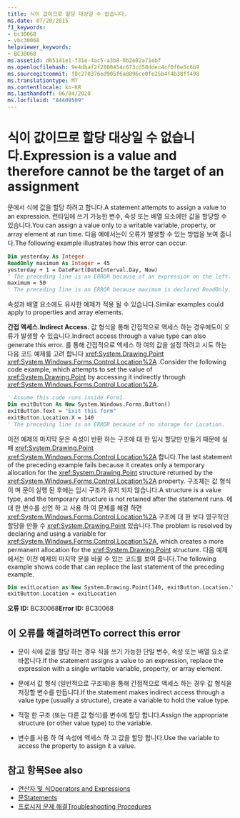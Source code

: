 ```yaml
---
title: 식이 값이므로 할당 대상일 수 없습니다.
ms.date: 07/20/2015
f1_keywords:
- bc30068
- vbc30068
helpviewer_keywords:
- BC30068
ms.assetid: d65141e1-f31e-4ac5-a3b8-0b2e02a71ebf
ms.openlocfilehash: 9e4dbaf2f2800454c673cd58ddec4cf0f6e5c6b9
ms.sourcegitcommit: f8c270376ed905f6a8896ce0fe25b4f4b38ff498
ms.translationtype: MT
ms.contentlocale: ko-KR
ms.lasthandoff: 06/04/2020
ms.locfileid: "84409509"
---
```

# <a name="expression-is-a-value-and-therefore-cannot-be-the-target-of-an-assignment"></a><span data-ttu-id="4f0da-102">식이 값이므로 할당 대상일 수 없습니다.</span><span class="sxs-lookup"><span data-stu-id="4f0da-102">Expression is a value and therefore cannot be the target of an assignment</span></span>

<span data-ttu-id="4f0da-103">문에서 식에 값을 할당 하려고 합니다.</span><span class="sxs-lookup"><span data-stu-id="4f0da-103">A statement attempts to assign a value to an expression.</span></span> <span data-ttu-id="4f0da-104">런타임에 쓰기 가능한 변수, 속성 또는 배열 요소에만 값을 할당할 수 있습니다.</span><span class="sxs-lookup"><span data-stu-id="4f0da-104">You can assign a value only to a writable variable, property, or array element at run time.</span></span> <span data-ttu-id="4f0da-105">다음 예에서는이 오류가 발생할 수 있는 방법을 보여 줍니다.</span><span class="sxs-lookup"><span data-stu-id="4f0da-105">The following example illustrates how this error can occur.</span></span>

```vb
Dim yesterday As Integer
ReadOnly maximum As Integer = 45
yesterday + 1 = DatePart(DateInterval.Day, Now)
' The preceding line is an ERROR because of an expression on the left.
maximum = 50
' The preceding line is an ERROR because maximum is declared ReadOnly.
```

<span data-ttu-id="4f0da-106">속성과 배열 요소에도 유사한 예제가 적용 될 수 있습니다.</span><span class="sxs-lookup"><span data-stu-id="4f0da-106">Similar examples could apply to properties and array elements.</span></span>

<span data-ttu-id="4f0da-107">**간접 액세스.**</span><span class="sxs-lookup"><span data-stu-id="4f0da-107">**Indirect Access.**</span></span> <span data-ttu-id="4f0da-108">값 형식을 통해 간접적으로 액세스 하는 경우에도이 오류가 발생할 수 있습니다.</span><span class="sxs-lookup"><span data-stu-id="4f0da-108">Indirect access through a value type can also generate this error.</span></span> <span data-ttu-id="4f0da-109">를 통해 간접적으로 액세스 하 여의 값을 설정 하려고 시도 하는 다음 코드 예제를 고려 합니다 <xref:System.Drawing.Point> <xref:System.Windows.Forms.Control.Location%2A> .</span><span class="sxs-lookup"><span data-stu-id="4f0da-109">Consider the following code example, which attempts to set the value of <xref:System.Drawing.Point> by accessing it indirectly through <xref:System.Windows.Forms.Control.Location%2A>.</span></span>

```vb
' Assume this code runs inside Form1.
Dim exitButton As New System.Windows.Forms.Button()
exitButton.Text = "Exit this form"
exitButton.Location.X = 140
' The preceding line is an ERROR because of no storage for Location.
```

<span data-ttu-id="4f0da-110">이전 예제의 마지막 문은 속성이 반환 하는 구조에 대 한 임시 할당만 만들기 때문에 실패 <xref:System.Drawing.Point> <xref:System.Windows.Forms.Control.Location%2A> 합니다.</span><span class="sxs-lookup"><span data-stu-id="4f0da-110">The last statement of the preceding example fails because it creates only a temporary allocation for the <xref:System.Drawing.Point> structure returned by the <xref:System.Windows.Forms.Control.Location%2A> property.</span></span> <span data-ttu-id="4f0da-111">구조체는 값 형식이 며 문이 실행 된 후에는 임시 구조가 유지 되지 않습니다.</span><span class="sxs-lookup"><span data-stu-id="4f0da-111">A structure is a value type, and the temporary structure is not retained after the statement runs.</span></span> <span data-ttu-id="4f0da-112">에 대 한 변수를 선언 하 고 사용 하 여 문제를 해결 하면 <xref:System.Windows.Forms.Control.Location%2A> 구조에 대 한 보다 영구적인 할당을 만들 수 <xref:System.Drawing.Point> 있습니다.</span><span class="sxs-lookup"><span data-stu-id="4f0da-112">The problem is resolved by declaring and using a variable for <xref:System.Windows.Forms.Control.Location%2A>, which creates a more permanent allocation for the <xref:System.Drawing.Point> structure.</span></span> <span data-ttu-id="4f0da-113">다음 예제에서는 이전 예제의 마지막 문을 바꿀 수 있는 코드를 보여 줍니다.</span><span class="sxs-lookup"><span data-stu-id="4f0da-113">The following example shows code that can replace the last statement of the preceding example.</span></span>

```vb
Dim exitLocation as New System.Drawing.Point(140, exitButton.Location.Y)
exitButton.Location = exitLocation
```

<span data-ttu-id="4f0da-114">**오류 ID:** BC30068</span><span class="sxs-lookup"><span data-stu-id="4f0da-114">**Error ID:** BC30068</span></span>

## <a name="to-correct-this-error"></a><span data-ttu-id="4f0da-115">이 오류를 해결하려면</span><span class="sxs-lookup"><span data-stu-id="4f0da-115">To correct this error</span></span>

- <span data-ttu-id="4f0da-116">문이 식에 값을 할당 하는 경우 식을 쓰기 가능한 단일 변수, 속성 또는 배열 요소로 바꿉니다.</span><span class="sxs-lookup"><span data-stu-id="4f0da-116">If the statement assigns a value to an expression, replace the expression with a single writable variable, property, or array element.</span></span>

- <span data-ttu-id="4f0da-117">문에서 값 형식 (일반적으로 구조체)을 통해 간접적으로 액세스 하는 경우 값 형식을 저장할 변수를 만듭니다.</span><span class="sxs-lookup"><span data-stu-id="4f0da-117">If the statement makes indirect access through a value type (usually a structure), create a variable to hold the value type.</span></span>

- <span data-ttu-id="4f0da-118">적절 한 구조 (또는 다른 값 형식)를 변수에 할당 합니다.</span><span class="sxs-lookup"><span data-stu-id="4f0da-118">Assign the appropriate structure (or other value type) to the variable.</span></span>

- <span data-ttu-id="4f0da-119">변수를 사용 하 여 속성에 액세스 하 고 값을 할당 합니다.</span><span class="sxs-lookup"><span data-stu-id="4f0da-119">Use the variable to access the property to assign it a value.</span></span>

## <a name="see-also"></a><span data-ttu-id="4f0da-120">참고 항목</span><span class="sxs-lookup"><span data-stu-id="4f0da-120">See also</span></span>

- [<span data-ttu-id="4f0da-121">연산자 및 식</span><span class="sxs-lookup"><span data-stu-id="4f0da-121">Operators and Expressions</span></span>](../../programming-guide/language-features/operators-and-expressions/index.md)
- [<span data-ttu-id="4f0da-122">문</span><span class="sxs-lookup"><span data-stu-id="4f0da-122">Statements</span></span>](../../programming-guide/language-features/statements.md)
- [<span data-ttu-id="4f0da-123">프로시저 문제 해결</span><span class="sxs-lookup"><span data-stu-id="4f0da-123">Troubleshooting Procedures</span></span>](../../programming-guide/language-features/procedures/troubleshooting-procedures.md)
